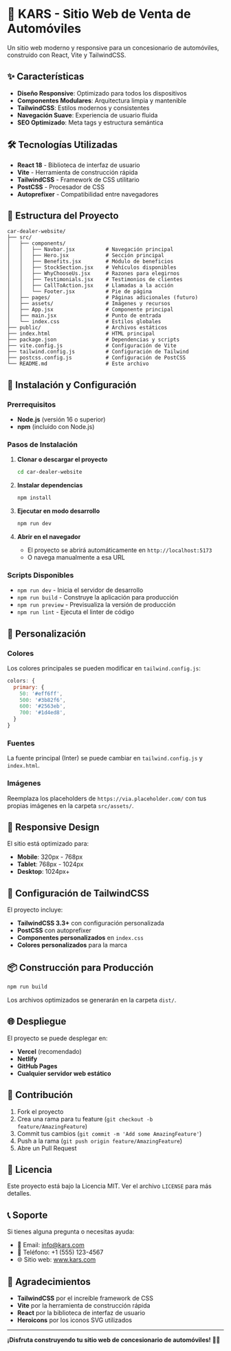 # 🚗 KARS - Sitio Web de Venta de Automóviles

Un sitio web moderno y responsive para un concesionario de automóviles, construido con React, Vite y TailwindCSS.

## ✨ Características

- **Diseño Responsive**: Optimizado para todos los dispositivos
- **Componentes Modulares**: Arquitectura limpia y mantenible
- **TailwindCSS**: Estilos modernos y consistentes
- **Navegación Suave**: Experiencia de usuario fluida
- **SEO Optimizado**: Meta tags y estructura semántica

## 🛠️ Tecnologías Utilizadas

- **React 18** - Biblioteca de interfaz de usuario
- **Vite** - Herramienta de construcción rápida
- **TailwindCSS** - Framework de CSS utilitario
- **PostCSS** - Procesador de CSS
- **Autoprefixer** - Compatibilidad entre navegadores

## 📁 Estructura del Proyecto

```
car-dealer-website/
├── src/
│   ├── components/
│   │   ├── Navbar.jsx          # Navegación principal
│   │   ├── Hero.jsx            # Sección principal
│   │   ├── Benefits.jsx        # Módulo de beneficios
│   │   ├── StockSection.jsx    # Vehículos disponibles
│   │   ├── WhyChooseUs.jsx     # Razones para elegirnos
│   │   ├── Testimonials.jsx    # Testimonios de clientes
│   │   ├── CallToAction.jsx    # Llamadas a la acción
│   │   └── Footer.jsx          # Pie de página
│   ├── pages/                  # Páginas adicionales (futuro)
│   ├── assets/                 # Imágenes y recursos
│   ├── App.jsx                 # Componente principal
│   ├── main.jsx                # Punto de entrada
│   └── index.css               # Estilos globales
├── public/                     # Archivos estáticos
├── index.html                  # HTML principal
├── package.json                # Dependencias y scripts
├── vite.config.js              # Configuración de Vite
├── tailwind.config.js          # Configuración de Tailwind
├── postcss.config.js           # Configuración de PostCSS
└── README.md                   # Este archivo
```

## 🚀 Instalación y Configuración

### Prerrequisitos

- **Node.js** (versión 16 o superior)
- **npm** (incluido con Node.js)

### Pasos de Instalación

1. **Clonar o descargar el proyecto**
   ```bash
   cd car-dealer-website
   ```

2. **Instalar dependencias**
   ```bash
   npm install
   ```

3. **Ejecutar en modo desarrollo**
   ```bash
   npm run dev
   ```

4. **Abrir en el navegador**
   - El proyecto se abrirá automáticamente en `http://localhost:5173`
   - O navega manualmente a esa URL

### Scripts Disponibles

- `npm run dev` - Inicia el servidor de desarrollo
- `npm run build` - Construye la aplicación para producción
- `npm run preview` - Previsualiza la versión de producción
- `npm run lint` - Ejecuta el linter de código

## 🎨 Personalización

### Colores

Los colores principales se pueden modificar en `tailwind.config.js`:

```javascript
colors: {
  primary: {
    50: '#eff6ff',
    500: '#3b82f6',
    600: '#2563eb',
    700: '#1d4ed8',
  }
}
```

### Fuentes

La fuente principal (Inter) se puede cambiar en `tailwind.config.js` y `index.html`.

### Imágenes

Reemplaza los placeholders de `https://via.placeholder.com/` con tus propias imágenes en la carpeta `src/assets/`.

## 📱 Responsive Design

El sitio está optimizado para:
- **Mobile**: 320px - 768px
- **Tablet**: 768px - 1024px
- **Desktop**: 1024px+

## 🔧 Configuración de TailwindCSS

El proyecto incluye:
- **TailwindCSS 3.3+** con configuración personalizada
- **PostCSS** con autoprefixer
- **Componentes personalizados** en `index.css`
- **Colores personalizados** para la marca

## 📦 Construcción para Producción

```bash
npm run build
```

Los archivos optimizados se generarán en la carpeta `dist/`.

## 🌐 Despliegue

El proyecto se puede desplegar en:
- **Vercel** (recomendado)
- **Netlify**
- **GitHub Pages**
- **Cualquier servidor web estático**

## 🤝 Contribución

1. Fork el proyecto
2. Crea una rama para tu feature (`git checkout -b feature/AmazingFeature`)
3. Commit tus cambios (`git commit -m 'Add some AmazingFeature'`)
4. Push a la rama (`git push origin feature/AmazingFeature`)
5. Abre un Pull Request

## 📄 Licencia

Este proyecto está bajo la Licencia MIT. Ver el archivo `LICENSE` para más detalles.

## 📞 Soporte

Si tienes alguna pregunta o necesitas ayuda:
- 📧 Email: info@kars.com
- 📱 Teléfono: +1 (555) 123-4567
- 🌐 Sitio web: www.kars.com

## 🙏 Agradecimientos

- **TailwindCSS** por el increíble framework de CSS
- **Vite** por la herramienta de construcción rápida
- **React** por la biblioteca de interfaz de usuario
- **Heroicons** por los iconos SVG utilizados

---

**¡Disfruta construyendo tu sitio web de concesionario de automóviles! 🚗✨**
